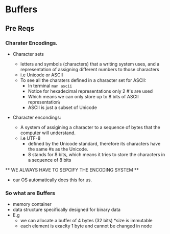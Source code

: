 # Buffers

## Pre Reqs

### Charater Encodings.

- Character sets

  - letters and symbols (characters) that a writing system uses, and a representation of assigning different numbers to those characters
  - i.e Unicode or ASCII
  - To see all the charaters defined in a character set for ASCII:
    - In terminal `man ascii`
    - Notice for hexadecimal representations only 2 #'s are used
    - Which means we can only store up to 8 bits of ASCII representation\
    - ASCII is just a subset of Unicode

- Character encondings:
  - A system of assigining a character to a sequence of bytes that the computer will understand.
  - i.e UTF-8
    - defined by the Unicode standard, therefore its characters have the same #s as the Unicode.
    - 8 stands for 8 bits, which means it tries to store the characters in a sequence of 8 bits

** WE ALWAYS HAVE TO SEPCIFY THE ENCODING SYSTEM **

- our OS automatically does this for us.

### So what are Buffers

- memory container
- data structure specifically designed for binary data
- E.g
  - we can allocate a buffer of 4 bytes (32 bits) \*size is immutable
  - each element is exaclty 1 byte and cannot be changed in node
